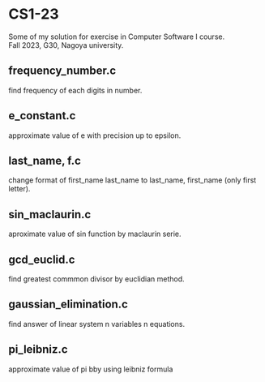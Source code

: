 # CS1-23
Some of my solution for exercise in Computer Software I course.                       
Fall 2023, G30, Nagoya university.
## frequency_number.c
find frequency of each digits in number.
## e_constant.c
approximate value of e with precision up to epsilon.
## last_name, f.c
change format of first_name last_name to last_name, first_name (only first letter).
## sin_maclaurin.c
aproximate value of sin function by maclaurin serie.
## gcd_euclid.c
find greatest commmon divisor by euclidian method.
## gaussian_elimination.c
find answer of linear system n variables n equations. 
## pi_leibniz.c
approximate value of pi bby using leibniz formula
